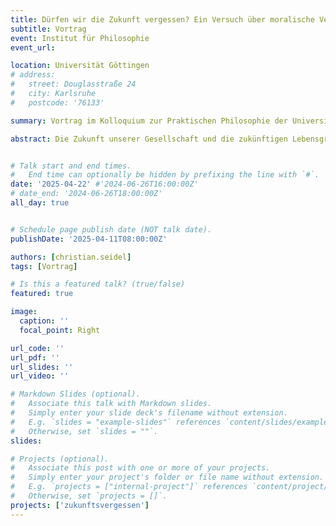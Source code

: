 ```yaml
---
title: Dürfen wir die Zukunft vergessen? Ein Versuch über moralische Verzweiflung und das gute Leben in moralischer Eintracht
subtitle: Vortrag
event: Institut für Philosophie
event_url: 

location: Universität Göttingen
# address:
#   street: Douglasstraße 24
#   city: Karlsruhe
#   postcode: '76133'

summary: Vortrag im Kolloquium zur Praktischen Philosophie der Universität Göttingen

abstract: Die Zukunft unserer Gesellschaft und die zukünftigen Lebensgrundlagen der Menschheit liegen manchen Menschen besonders am Herzen. Zugleich kann die moralisch motivierte Sorge um die Zukunft angesichts kollektiven Versagens auch zur Verzweiflung treiben und zu einer quälenden Bürde im eigenen Leben werden. Wie sollte man reagieren, wenn ein persönliches moralisches Lebensprojekt zu scheitern droht, weil andere nicht moralisch mitziehen? Welche Einstellung gegenüber der Zukunft ist dann alles in allem betrachtet angemessen? Darf man -- wenn es zum Verzweifeln ist -- die Zukunft vielleicht manchmal doch vergessen? Auf Grundlage einer Explikation von Zukunftsvergessenheit als Verformung kollektiver Deliberation in Diskursen möchte ich ausloten, was schlecht an Zukunftsvergessenheit ist -- und warum es doch zulässig sein kann, selbst die Zukunft anderer zu vergessen. Diese Analyse erlaubt es, die Ambivalenz der Zukunftsvergessenheit besser verstehen, führt aber auch zu einer tieferen Spannung im Ideal des guten Lebens in moralischer Eintracht. Und sie legt einen zusätzlichen Grund offen, was eigentlich moralisch so schlimm daran ist, zu kollektiver Zukunftsvergessenheit beizutragen.


# Talk start and end times.
#   End time can optionally be hidden by prefixing the line with `#`.
date: '2025-04-22' #'2024-06-26T16:00:00Z'
# date_end: '2024-06-26T18:00:00Z'
all_day: true


# Schedule page publish date (NOT talk date).
publishDate: '2025-04-11T08:00:00Z'

authors: [christian.seidel]
tags: [Vortrag]

# Is this a featured talk? (true/false)
featured: true

image:
  caption: ''
  focal_point: Right

url_code: ''
url_pdf: ''
url_slides: ''
url_video: ''

# Markdown Slides (optional).
#   Associate this talk with Markdown slides.
#   Simply enter your slide deck's filename without extension.
#   E.g. `slides = "example-slides"` references `content/slides/example-slides.md`.
#   Otherwise, set `slides = ""`.
slides:

# Projects (optional).
#   Associate this post with one or more of your projects.
#   Simply enter your project's folder or file name without extension.
#   E.g. `projects = ["internal-project"]` references `content/project/deep-learning/index.md`.
#   Otherwise, set `projects = []`.
projects: ['zukunftsvergessen']
---
```

